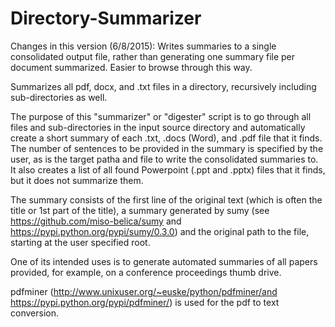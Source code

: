 # Directory-Summarizer
Changes in this version (6/8/2015): Writes summaries to a single consolidated output file, rather than generating one summary file per document summarized. Easier to browse through this way. 

Summarizes all pdf, docx, and .txt files in a directory, recursively including sub-directories as well.

The purpose of this "summarizer" or "digester" script is to go through all files and sub-directories in the input source directory and automatically create a short summary of each .txt, .docs (Word), and .pdf file that it finds. The number of sentences to be provided in the summary is specified by the user, as is the target patha and file to write the consolidated summaries to. It also creates a list of all found Powerpoint (.ppt and .pptx) files that it finds, but it does not summarize them. 

The summary consists of the first line of the original text (which is often the title or 1st part of the title), a summary generated by sumy (see https://github.com/miso-belica/sumy and https://pypi.python.org/pypi/sumy/0.3.0) and the original path to the file, starting at the user specified root. 

One of its intended uses is to generate automated summaries of all papers provided, for example, on a conference proceedings thumb drive. 

pdfminer (http://www.unixuser.org/~euske/python/pdfminer/and https://pypi.python.org/pypi/pdfminer/) is used for the pdf to text conversion.

